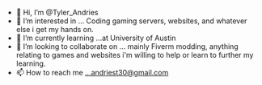 - 👋 Hi, I’m @Tyler_Andries
- 👀 I’m interested in ... Coding gaming servers, websites, and whatever else i get my hands on.
- 🌱 I’m currently learning ...at University of Austin
- 💞️ I’m looking to collaborate on ... mainly Fiverm modding, anything relating to games and websites i'm willing to help or learn to further my learning.
- 📫 How to reach me ...andriest30@gmail.com

<!---
blankcheck0/blankcheck0 is a ✨ special ✨ repository because its `README.md` (this file) appears on your GitHub profile.
You can click the Preview link to take a look at your changes.
--->

